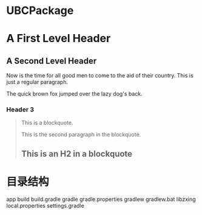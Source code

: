 # UBCPackage


A First Level Header
====================
A Second Level Header
---------------------

Now is the time for all good men to come to
the aid of their country. This is just a
regular paragraph.

The quick brown fox jumped over the lazy
dog's back.
### Header 3

> This is a blockquote.
> 
> This is the second paragraph in the blockquote.
>
> ## This is an H2 in a blockquote

# 目录结构
app
build
build.gradle
gradle
gradle.properties
gradlew
gradlew.bat
libzxing
local.properties
settings.gradle
